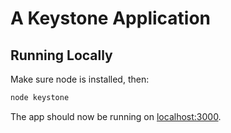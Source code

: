 # A Keystone Application

## Running Locally

Make sure node is installed, then:

```sh
node keystone
```

The app should now be running on [localhost:3000](http://localhost:3000/app/).

